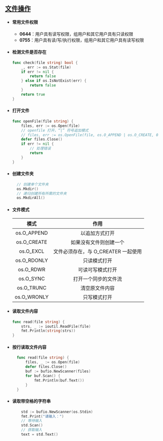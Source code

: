 ## [文件操作](文件操作.go)
- #### 常用文件权限
  - **0644**：用户具有读写权限，组用户和其它用户具有只读权限
  - **0755**：用户具有读/写/执行权限，组用户和其它用户具有读写权限
- #### 检测文件是否存在
    ```Go
    func check(file string) bool {
        _, err := os.Stat(file)
        if err != nil {
            return false
        } else if os.IsNotExist(err) {
            return false
        }
        return true
    }
    ```
- #### 打开文件
    ```Go
    func openFile(file string) {
        files, err := os.Open(file)
        // openfile 打开，“|” 符号追加模式
        // files, err := os.OpenFile(file, os.O_APPEND | os.O_CREATE, 0644)
        defer files.Close()
        if err != nil {
            // 处理错误
            return
        }
    }
    ```
- #### 创建文件夹
  ```Go
    // 创建单个文件夹
    os.Mkdir()
    // 递归创建所有所需的文件夹
    os.MkdirAll()
  ```
- #### 文件模式
    | 模式 | 作用|
    | :-: | :-: |
    | os.O_APPEND | 以追加方式打开 |
    | os.O_CREATE | 如果没有文件则创建一个 |
    | os.O_EXCL | 文件必须存在，与 O_CREATER 一起使用 |
    | os.O_RDONLY | 只读模式打开 |
    | os.O_RDWR | 可读可写模式打开 |
    | os.O_SYNC | 打开一个同步的文件流 |
    | os.O_TRUNC | 清空原文件内容 |
    | os.O_WRONLY | 只写模式打开 |
- #### 读取文件内容
    ```Go
    func read(file string) {
        strs, _ := ioutil.ReadFile(file)
        fmt.Println(string(strs))
    }
    ```
- #### 按行读取文件内容
  ```Go
    func read(file string) {
        files, _ := os.Open(file)
        defer files.Close()
        buf := bufio.NewScanner(files)
        for buf.Scan() {
            fmt.Println(buf.Text())
        }
    }
  ```
- #### 读取带空格的字符串
    ```Go
        std := bufio.NewScanner(os.Stdin)
        fmt.Print("请输入：")
        // 等待输入
        std.Scan()
        // 获取输入
        text = std.Text()
    ```